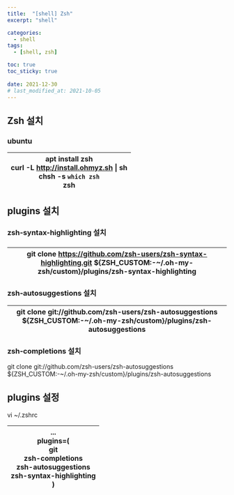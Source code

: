 ```yaml
---
title:  "[shell] Zsh" 
excerpt: "shell"

categories:
  - shell
tags:
  - [shell, zsh]

toc: true
toc_sticky: true
 
date: 2021-12-30
# last_modified_at: 2021-10-05
---
```


## Zsh 설치

### ubuntu

| apt install zsh<br />curl -L http://install.ohmyz.sh \| sh<br />chsh -s `which zsh`<br />zsh |
| ------------------------------------------------------------ |


## plugins 설치

### zsh-syntax-highlighting 설치

### 

| git clone https://github.com/zsh-users/zsh-syntax-highlighting.git ${ZSH_CUSTOM:-~/.oh-my-zsh/custom}/plugins/zsh-syntax-highlighting |
| ------------------------------------------------------------ |


### zsh-autosuggestions 설치

| git clone git://github.com/zsh-users/zsh-autosuggestions ${ZSH_CUSTOM:-~/.oh-my-zsh/custom}/plugins/zsh-autosuggestions |
| ------------------------------------------------------------ |


### zsh-completions 설치

git clone git://github.com/zsh-users/zsh-autosuggestions ${ZSH_CUSTOM:-~/.oh-my-zsh/custom}/plugins/zsh-autosuggestions

## plugins 설정

vi ~/.zshrc

| ...<br />plugins=(<br />    git<br />    zsh-completions<br />    zsh-autosuggestions<br />    zsh-syntax-highlighting<br />) |
| ------------------------------------------------------------ |
